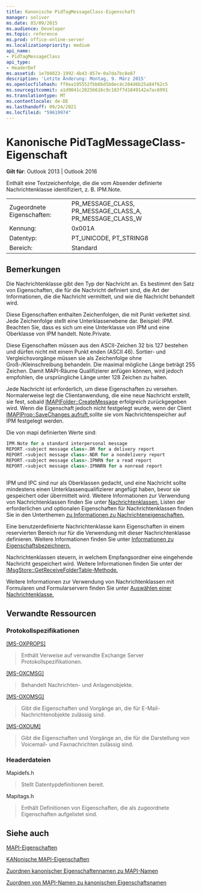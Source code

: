 ```yaml
---
title: Kanonische PidTagMessageClass-Eigenschaft
manager: soliver
ms.date: 03/09/2015
ms.audience: Developer
ms.topic: reference
ms.prod: office-online-server
ms.localizationpriority: medium
api_name:
- PidTagMessageClass
api_type:
- HeaderDef
ms.assetid: 1e704023-1992-4b43-857e-0a7da7bc8e87
description: 'Letzte Änderung: Montag, 9. März 2015'
ms.openlocfilehash: ff0ea195552fbb6bd5b0ec4c204d6b25a84f62c5
ms.sourcegitcommit: a1d9041c20256616c9c183f7d1049142a7ac6991
ms.translationtype: MT
ms.contentlocale: de-DE
ms.lasthandoff: 09/24/2021
ms.locfileid: "59619974"
---
```

# <a name="pidtagmessageclass-canonical-property"></a>Kanonische PidTagMessageClass-Eigenschaft

  
  
**Gilt für**: Outlook 2013 | Outlook 2016 
  
Enthält eine Textzeichenfolge, die die vom Absender definierte Nachrichtenklasse identifiziert, z. B. IPM.Note. 
  
|||
|:-----|:-----|
|Zugeordnete Eigenschaften:  <br/> |PR_MESSAGE_CLASS, PR_MESSAGE_CLASS_A, PR_MESSAGE_CLASS_W  <br/> |
|Kennung:  <br/> |0x001A  <br/> |
|Datentyp:  <br/> |PT_UNICODE, PT_STRING8  <br/> |
|Bereich:  <br/> |Standard  <br/> |
   
## <a name="remarks"></a>Bemerkungen

Die Nachrichtenklasse gibt den Typ der Nachricht an. Es bestimmt den Satz von Eigenschaften, die für die Nachricht definiert sind, die Art der Informationen, die die Nachricht vermittelt, und wie die Nachricht behandelt wird. 
  
Diese Eigenschaften enthalten Zeichenfolgen, die mit Punkt verkettet sind. Jede Zeichenfolge stellt eine Unterklassenebene dar. Beispiel: IPM. Beachten Sie, dass es sich um eine Unterklasse von IPM und eine Oberklasse von IPM handelt. Note.Private. 
  
Diese Eigenschaften müssen aus den ASCII-Zeichen 32 bis 127 bestehen und dürfen nicht mit einem Punkt enden (ASCII 46). Sortier- und Vergleichsvorgänge müssen sie als Zeichenfolge ohne Groß-/Kleinschreibung behandeln. Die maximal mögliche Länge beträgt 255 Zeichen. Damit MAPI-Räume Qualifizierer anfügen können, wird jedoch empfohlen, die ursprüngliche Länge unter 128 Zeichen zu halten. 
  
Jede Nachricht ist erforderlich, um diese Eigenschaften zu versehen. Normalerweise legt die Clientanwendung, die eine neue Nachricht erstellt, sie fest, sobald [IMAPIFolder::CreateMessage](imapifolder-createmessage.md) erfolgreich zurückgegeben wird. Wenn die Eigenschaft jedoch nicht festgelegt wurde, wenn der Client [IMAPIProp::SaveChanges aufruft,](imapiprop-savechanges.md)sollte sie vom Nachrichtenspeicher auf IPM festgelegt werden. 
  
Die von mapi definierten Werte sind: 
  
```cpp
IPM.Note for a standard interpersonal message 
REPORT.<subject message class>.DR for a delivery report 
REPORT.<subject message class>.NDR for a nondelivery report 
REPORT.<subject message class>.IPNRN for a read report 
REPORT.<subject message class>.IPNNRN for a nonread report 
 
```

IPM und IPC sind nur als Oberklassen gedacht, und eine Nachricht sollte mindestens einen Unterklassenqualifizierer angefügt haben, bevor sie gespeichert oder übermittelt wird. Weitere Informationen zur Verwendung von Nachrichtenklassen finden Sie unter [Nachrichtenklassen.](mapi-message-classes.md) Listen der erforderlichen und optionalen Eigenschaften für Nachrichtenklassen finden Sie in den Unterthemen [zu Informationen zu Nachrichteneigenschaften.](message-properties-overview.md)
  
Eine benutzerdefinierte Nachrichtenklasse kann Eigenschaften in einem reservierten Bereich nur für die Verwendung mit dieser Nachrichtenklasse definieren. Weitere Informationen finden Sie unter [Informationen zu Eigenschaftsbezeichnern.](mapi-property-identifier-overview.md) 
  
Nachrichtenklassen steuern, in welchem Empfangsordner eine eingehende Nachricht gespeichert wird. Weitere Informationen finden Sie unter der [IMsgStore::GetReceiveFolderTable-Methode.](imsgstore-getreceivefoldertable.md) 
  
Weitere Informationen zur Verwendung von Nachrichtenklassen mit Formularen und Formularservern finden Sie unter [Auswählen einer Nachrichtenklasse.](choosing-a-message-class.md) 
  
## <a name="related-resources"></a>Verwandte Ressourcen

### <a name="protocol-specifications"></a>Protokollspezifikationen

[[MS-OXPROPS]](https://msdn.microsoft.com/library/f6ab1613-aefe-447d-a49c-18217230b148%28Office.15%29.aspx)
  
> Enthält Verweise auf verwandte Exchange Server Protokollspezifikationen.
    
[[MS-OXCMSG]](https://msdn.microsoft.com/library/7fd7ec40-deec-4c06-9493-1bc06b349682%28Office.15%29.aspx)
  
> Behandelt Nachrichten- und Anlagenobjekte.
    
[[MS-OXOMSG]](https://msdn.microsoft.com/library/daa9120f-f325-4afb-a738-28f91049ab3c%28Office.15%29.aspx)
  
> Gibt die Eigenschaften und Vorgänge an, die für E-Mail-Nachrichtenobjekte zulässig sind.
    
[[MS-OXOUM]](https://msdn.microsoft.com/library/2a0696c5-2caf-4f20-87fb-085db430afec%28Office.15%29.aspx)
  
> Gibt die Eigenschaften und Vorgänge an, die für die Darstellung von Voicemail- und Faxnachrichten zulässig sind.
    
### <a name="header-files"></a>Headerdateien

Mapidefs.h
  
> Stellt Datentypdefinitionen bereit.
    
Mapitags.h
  
> Enthält Definitionen von Eigenschaften, die als zugeordnete Eigenschaften aufgelistet sind.
    
## <a name="see-also"></a>Siehe auch



[MAPI-Eigenschaften](mapi-properties.md)
  
[KANonische MAPI-Eigenschaften](mapi-canonical-properties.md)
  
[Zuordnen kanonischer Eigenschaftennamen zu MAPI-Namen](mapping-canonical-property-names-to-mapi-names.md)
  
[Zuordnen von MAPI-Namen zu kanonischen Eigenschaftsnamen](mapping-mapi-names-to-canonical-property-names.md)

